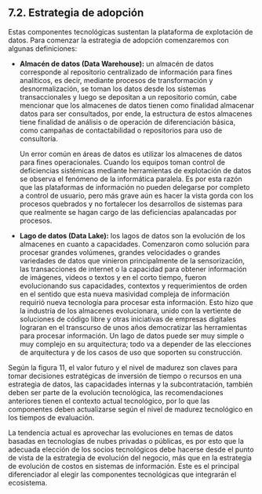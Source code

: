 ## 7.2.	Estrategia de adopción

Estas componentes tecnológicas sustentan la plataforma de explotación de datos. Para comenzar la estrategia de adopción comenzaremos con algunas definiciones:

* **Almacén de datos (Data Warehouse):** un almacén de datos corresponde al repositorio centralizado de información para fines analíticos, es decir, mediante procesos de transformación y desnormalización, se toman los datos desde los sistemas transaccionales y luego se depositan a un repositorio común, cabe mencionar que los almacenes de datos tienen como finalidad almacenar datos para ser consultados, por ende, la estructura de estos almacenes tiene finalidad de análisis o de operación de diferenciación básica, como campañas de contactabilidad o repositorios para uso de consultoría. 

    Un error común en áreas de datos es utilizar los almacenes de datos para fines operacionales. Cuando los equipos toman control de deficiencias sistémicas mediante herramientas de explotación de datos se observa el fenómeno de la informática paralela. Es por esta razón que las plataformas de información no pueden delegarse por completo a control de usuario, pero más grave aún es hacer la vista gorda con los procesos quebrados y no fortalecer los desarrollos de sistemas para que realmente se hagan cargo de las deficiencias apalancadas por procesos.

* **Lago de datos (Data Lake):** los lagos de datos son la evolución de los almacenes en cuanto a capacidades. Comenzaron como solución para procesar grandes volúmenes, grandes velocidades o grandes variedades de datos que vinieron principalmente de la sensorización, las transacciones de internet o la capacidad para obtener información de imágenes, videos o textos y en el corto tiempo, fueron evolucionando sus capacidades, contextos y requerimientos de orden en el sentido que esta nueva masividad compleja de información requirió nueva tecnología para procesar esta información. Esto hizo que la industria de los almacenes evolucionara, unido con la vertiente de soluciones de código libre y otras iniciativas de empresas digitales lograran en el transcurso de unos años democratizar las herramientas para procesar información. Un lago de datos puede ser muy simple o muy complejo en su arquitectura; todo va a depender de las elecciones de arquitectura y de los casos de uso que soporten su construcción.

Según la figura 11, el valor futuro y el nivel de madurez son claves para tomar decisiones estratégicas de inversión de tiempo o recursos en una estrategia de datos, las capacidades internas y la subcontratación, también deben ser parte de la evolución tecnológica, las recomendaciones anteriores tienen el contexto actual tecnológico, por lo que las componentes deben actualizarse según el nivel de madurez tecnológico en los tiempos de evaluación.

La tendencia actual es aprovechar las evoluciones en temas de datos basadas en tecnologías de nubes privadas o públicas, es por esto que la adecuada elección de los socios tecnológicos debe hacerse desde el punto de vista de la estrategia de evolución del negocio, más que en la estrategia de evolución de costos en sistemas de información. Este es el principal diferenciador al elegir las componentes tecnológicas que integrarán el ecosistema. 
